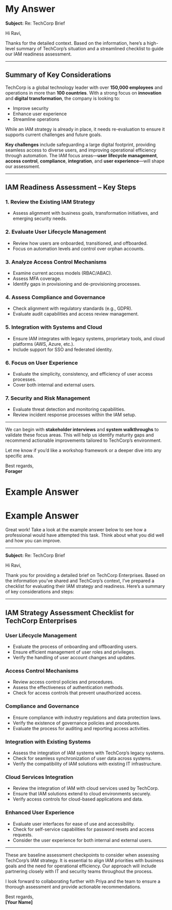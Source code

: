 # My Answer

**Subject:** Re: TechCorp Brief

Hi Ravi,

Thanks for the detailed context. Based on the information, here’s a high-level summary of TechCorp’s situation and a streamlined checklist to guide our IAM readiness assessment.

---

## Summary of Key Considerations

TechCorp is a global technology leader with over **150,000 employees** and operations in more than **100 countries**. With a strong focus on **innovation** and **digital transformation**, the company is looking to:

- Improve security  
- Enhance user experience  
- Streamline operations  

While an IAM strategy is already in place, it needs re-evaluation to ensure it supports current challenges and future goals.

**Key challenges** include safeguarding a large digital footprint, providing seamless access to diverse users, and improving operational efficiency through automation. The IAM focus areas—**user lifecycle management**, **access control**, **compliance**, **integration**, and **user experience**—will shape our assessment.

---

## IAM Readiness Assessment – Key Steps

### 1. Review the Existing IAM Strategy
- Assess alignment with business goals, transformation initiatives, and emerging security needs.

### 2. Evaluate User Lifecycle Management
- Review how users are onboarded, transitioned, and offboarded.
- Focus on automation levels and control over orphan accounts.

### 3. Analyze Access Control Mechanisms
- Examine current access models (RBAC/ABAC).
- Assess MFA coverage.
- Identify gaps in provisioning and de-provisioning processes.

### 4. Assess Compliance and Governance
- Check alignment with regulatory standards (e.g., GDPR).
- Evaluate audit capabilities and access review management.

### 5. Integration with Systems and Cloud
- Ensure IAM integrates with legacy systems, proprietary tools, and cloud platforms (AWS, Azure, etc.).
- Include support for SSO and federated identity.

### 6. Focus on User Experience
- Evaluate the simplicity, consistency, and efficiency of user access processes.
- Cover both internal and external users.

### 7. Security and Risk Management
- Evaluate threat detection and monitoring capabilities.
- Review incident response processes within the IAM setup.

---

We can begin with **stakeholder interviews** and **system walkthroughs** to validate these focus areas. This will help us identify maturity gaps and recommend actionable improvements tailored to TechCorp’s environment.

Let me know if you’d like a workshop framework or a deeper dive into any specific area.

Best regards,  
**Forager**

# Example Answer

# Example Answer

Great work! Take a look at the example answer below to see how a professional would have attempted this task. Think about what you did well and how you can improve.

---

**Subject:** Re: TechCorp Brief

Hi Ravi,

Thank you for providing a detailed brief on TechCorp Enterprises. Based on the information you’ve shared and TechCorp’s context, I’ve prepared a checklist for evaluating their IAM strategy and readiness. Here’s a summary of key considerations and steps:

---

## IAM Strategy Assessment Checklist for TechCorp Enterprises

### User Lifecycle Management
- Evaluate the process of onboarding and offboarding users.
- Ensure efficient management of user roles and privileges.
- Verify the handling of user account changes and updates.

### Access Control Mechanisms
- Review access control policies and procedures.
- Assess the effectiveness of authentication methods.
- Check for access controls that prevent unauthorized access.

### Compliance and Governance
- Ensure compliance with industry regulations and data protection laws.
- Verify the existence of governance policies and procedures.
- Evaluate the process for auditing and reporting access activities.

### Integration with Existing Systems
- Assess the integration of IAM systems with TechCorp’s legacy systems.
- Check for seamless synchronization of user data across systems.
- Verify the compatibility of IAM solutions with existing IT infrastructure.

### Cloud Services Integration
- Review the integration of IAM with cloud services used by TechCorp.
- Ensure that IAM solutions extend to cloud environments securely.
- Verify access controls for cloud-based applications and data.

### Enhanced User Experience
- Evaluate user interfaces for ease of use and accessibility.
- Check for self-service capabilities for password resets and access requests.
- Consider the user experience for both internal and external users.

---

These are baseline assessment checkpoints to consider when assessing TechCorp’s IAM strategy. It is essential to align IAM priorities with business goals and the need for operational efficiency. Our approach will include partnering closely with IT and security teams throughout the process.

I look forward to collaborating further with Priya and the team to ensure a thorough assessment and provide actionable recommendations.

Best regards,  
**[Your Name]**

